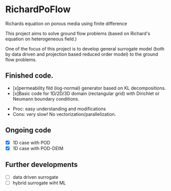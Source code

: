 # RichardPoFlow
Richards equation on porous media
using finite difference

This project aims to solve ground flow problems (based on Richard's equation on heterogeneous field.)

One of the focus of this project is to develop general surrogate model (both by data driven and projection based reduced order model) to the
ground flow problems.  


<!---
Thus, the code is developed in a way to be easily understood and modified.
Efficiency is not the priority and further vectorization is required if code efficiency is highly demanded.
-->

## Finished code.
- [x]permeability fild (log-normal) generator based on KL decompositions.
- [x]Basic code for 1D/2D/3D domain (rectangular grid) with Dirichlet or  Neumann boundary conditions.
* Proc: easy understanding and modifications
* Cons: very slow! No vectorization/parallelization.

## Ongoing code
- [x] 1D case with POD
- [x] 1D case with POD-DEIM

## Further developments
- [ ] data driven surrogate
- [ ] hybrid surrogate wiht ML
